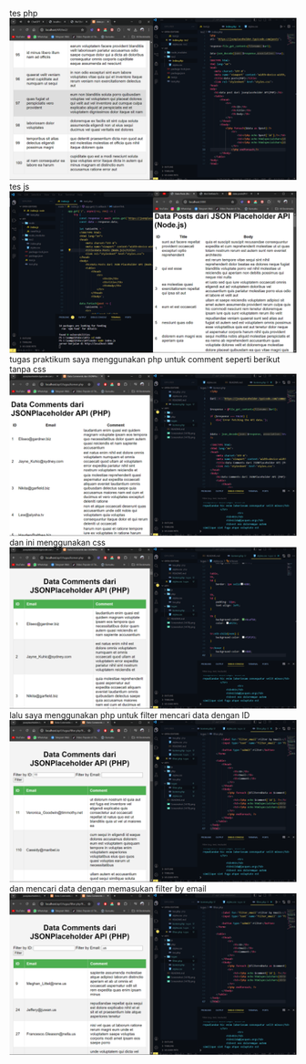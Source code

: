 tes php
![Alt text](<Screenshot (1478).png>)
tes js
![Alt text](<Screenshot (1479).png>)
tugas praktikum
saya menggunakan php untuk comment seperti berikut tanpa css
![Alt text](<Screenshot (1483).png>)
dan ini menggunakan css 
![Alt text](<Screenshot (1484).png>)
lalu saya menggunakan php untuk filter mencari data dengan ID
![Alt text](<Screenshot (1485).png>)
dan mencari data dengan memasukan filter by email
![Alt text](<Screenshot (1486).png>)
